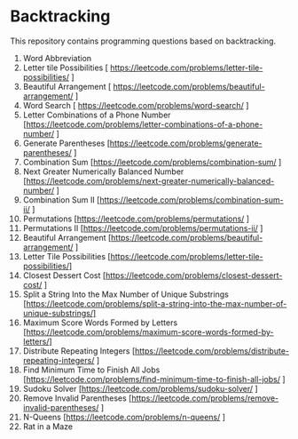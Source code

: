 # Backtracking
This repository contains programming questions based on backtracking.
1) Word Abbreviation
2) Letter tile Possibilities [ https://leetcode.com/problems/letter-tile-possibilities/ ]
3) Beautiful Arrangement [  https://leetcode.com/problems/beautiful-arrangement/ ]
4) Word Search [  https://leetcode.com/problems/word-search/ ]
5) Letter Combinations of a Phone Number [https://leetcode.com/problems/letter-combinations-of-a-phone-number/ ]
6) Generate Parentheses [https://leetcode.com/problems/generate-parentheses/ ]
7) Combination Sum [https://leetcode.com/problems/combination-sum/ ]
8) Next Greater Numerically Balanced Number [https://leetcode.com/problems/next-greater-numerically-balanced-number/ ]
9) Combination Sum II [https://leetcode.com/problems/combination-sum-ii/ ]
10) Permutations [https://leetcode.com/problems/permutations/ ]
11) Permutations II [https://leetcode.com/problems/permutations-ii/ ]
12) Beautiful Arrangement [https://leetcode.com/problems/beautiful-arrangement/ ]
13) Letter Tile Possibilities [https://leetcode.com/problems/letter-tile-possibilities/]
14) Closest Dessert Cost [https://leetcode.com/problems/closest-dessert-cost/ ]
15) Split a String Into the Max Number of Unique Substrings [https://leetcode.com/problems/split-a-string-into-the-max-number-of-unique-substrings/]
16) Maximum Score Words Formed by Letters [https://leetcode.com/problems/maximum-score-words-formed-by-letters/]
17) Distribute Repeating Integers [https://leetcode.com/problems/distribute-repeating-integers/ ]
18) Find Minimum Time to Finish All Jobs [https://leetcode.com/problems/find-minimum-time-to-finish-all-jobs/ ]
19) Sudoku Solver [https://leetcode.com/problems/sudoku-solver/ ]
20) Remove Invalid Parentheses [https://leetcode.com/problems/remove-invalid-parentheses/ ]
21) N-Queens [https://leetcode.com/problems/n-queens/ ]
22) Rat in a Maze
